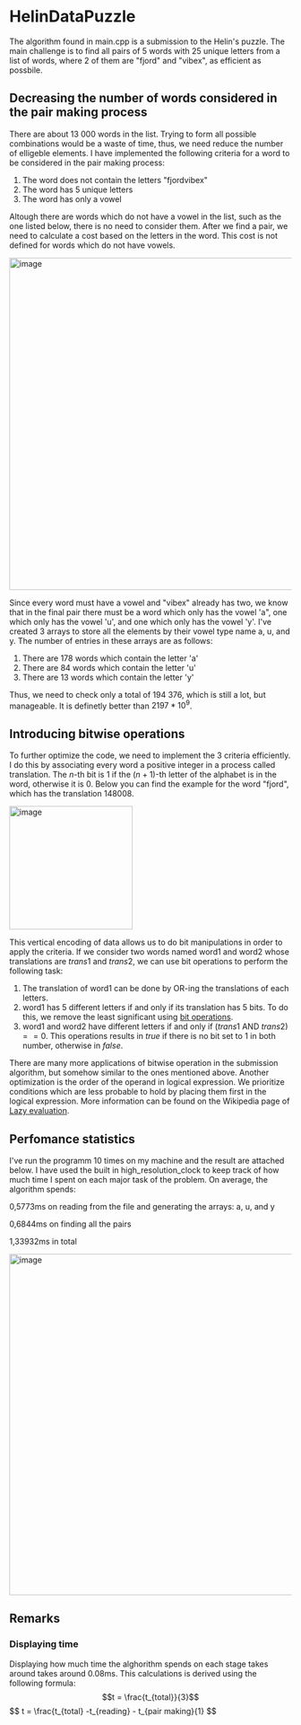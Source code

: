 # HelinDataPuzzle
The algorithm found in main.cpp is a submission to the Helin's puzzle. The main challenge is to find all pairs of 5 words with 25 unique letters from a list of words, where 2 of them are "fjord" and "vibex", as efficient as possbile.
## Decreasing the number of words considered in the pair making process

There are about 13 000 words in the list. Trying to form all possible combinations would be a waste of time, thus, we need reduce the number of elligeble elements. I have implemented the following criteria for a word to be considered in the pair making process:
1. The word does not contain the letters "fjordvibex"
2. The word has 5 unique letters
3. The word has only a vowel
   
Altough there are words which do not have a vowel in the list, such as the one listed below, there is no need to consider them. After we find a pair, we need to calculate a cost based on the letters in the word. This cost is not defined for words which do not have vowels.


<img width="592" alt="image" src="https://github.com/MihaiBobeica/HelinDataPuzzle/assets/77356043/16123bd6-4301-4e4f-9238-b2ef8ad319a8">

Since every word must have a vowel and "vibex" already has two, we know that in the final pair there must be a word which only has the vowel 'a", one which only has the vowel 'u', and one which only has the vowel 'y'. I've created 3 arrays to store all the elements by their vowel type name a, u, and y. The number of entries in these arrays are as follows:
1. There are 178 words which contain the letter 'a'
2. There are 84 words which contain the letter 'u'
3. There are 13 words which contain the letter 'y' 

Thus, we need to check only a total of 194 376, which is still a lot, but manageable. It is definetly better than $2197 * 10^9$.

## Introducing bitwise operations

To further optimize the code, we need to implement the 3 criteria efficiently. I do this by associating every word a positive integer in a process called translation. The $n$-th bit is $1$ if the $(n + 1)$-th letter of the alphabet is in the word, otherwise it is $0$. Below you can find the example for the word "fjord", which has the translation $148008$.


<img width="220" alt="image" src="https://github.com/MihaiBobeica/HelinDataPuzzle/assets/77356043/e81594c1-3b19-4e50-8532-e601faf13947">

This vertical encoding of data allows us to do bit manipulations in order to apply the criteria. If we consider two words named word1 and word2 whose translations are $trans1$ and $trans2$, we can use bit operations to perform the following task:
1. The translation of word1 can be done by OR-ing the translations of each letters.
2. word1 has 5 different letters if and only if its translation has 5 bits. To do this, we remove the least significant using [bit operations](https://stackoverflow.com/questions/47779830/what-does-bitwise-operation-nn-1-do).
3. word1 and word2 have different letters if and only if ($trans1$ AND $trans2) == 0$. This operations results in $true$ if there is no bit set to $1$ in both number, otherwise in $false$.

There are many more applications of bitwise operation in the submission algorithm, but somehow similar to the ones mentioned above. Another optimization is the order of the operand in logical expression. We prioritize conditions which are less probable to hold by placing them first in the logical expression. More information can be found on the Wikipedia page of [Lazy evaluation](https://en.wikipedia.org/wiki/Lazy_evaluation#Applications).

## Perfomance statistics

I've run the programm 10 times on my machine and the result are attached below. I have used the built in high_resolution_clock to keep track of how much time I spent on each major task of the problem. On average, the algorithm spends:

0,5773ms on reading from the file and generating the arrays: a, u, and y	

0,6844ms on finding all the pairs

1,33932ms in total

<img width="608" alt="image" src="https://github.com/MihaiBobeica/HelinDataPuzzle/assets/77356043/32c016ed-68e6-4afc-81f6-900ff3eaf83c">

## Remarks
### Displaying time
Displaying how much time the alghorithm spends on each stage takes around takes around 0.08ms. This calculations is derived using the following formula:
$$t = \frac{t_{total}}{3}$$
$$ t = \frac{t_{total} -t_{reading} - t_{pair making}{1} $$

